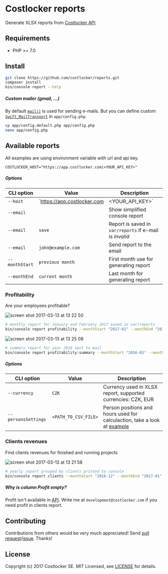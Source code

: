 
# Costlocker reports

Generate XLSX reports from [Costlocker API](http://docs.costlocker.apiary.io/).

## Requirements

- PHP >= 7.0

## Install

```bash
git clone https://github.com/costlocker/reports.git
composer install
bin/console report --help
```

##### Custom mailer (gmail, ...)

By default [`mail()`](http://swiftmailer.org/docs/sending.html#using-the-mail-transport)
is used for sending e-mails. But you can define custom 
[`Swift_MailTransport`](http://swiftmailer.org/docs/sending.html#) in `app/config.php`.

```bash
cp app/config.default.php app/config.php
nano app/config.php
```

## Available reports

All examples are using environment variable with url and api key.

```
COSTLOCKER_HOST="https://app.costlocker.com|<YOUR_API_KEY>"
```

##### Options

| CLI option | Value | Description |
| ---------- | ------------- | ----------- |
| `--host` | `https://app.costlocker.com|<YOUR_API_KEY>` | Costlocker API url and API key of your organization |
| `--email` | | Show simplified console report |
| `--email` | `save` | Report is saved in `var/reports` if e-mail is _invalid_ |
| `--email` | `john@example.com` | Send report to the email |
| `--monthStart` | `previous month` | First month use for generating report |
| `--monthEnd` | `current month` | Last month for generating report |

### Profitability

Are your employees profitable? 

![screen shot 2017-03-13 at 13 22 50](https://cloud.githubusercontent.com/assets/7994022/23854122/36654c14-07f0-11e7-9f1e-be320344f5e0.png)

```bash
# monthly report for January and February 2017 saved in var/reports
bin/console report profitability --monthStart "2017-01" --monthEnd "2017-03" --host $COSTLOCKER_HOST --email "save"
```

![screen shot 2017-03-13 at 13 25 08](https://cloud.githubusercontent.com/assets/7994022/23854171/807855a8-07f0-11e7-98b1-32ec70ca4d02.png)

```bash
# summary report for year 2016 sent to mail
bin/console report profitability:summary --monthStart "2016-01" --monthEnd "2016-12" --host $COSTLOCKER_HOST --personsSettings tests/fixtures/persons.csv --email "john@example.com"
```

##### Options

| CLI option | Value | Description |
| ---------- | ------- | ----------- |
| `--currency` | `CZK` | Currency used in XLSX report, supported currencies: CZK, EUR |
| `--personsSettings` | `<PATH_TO_CSV_FILE>` | Person positions and hours used for calculaction, take a look at [example](/tests/fixtures/persons.csv) |

### Clients revenues

Find clients revenues for finished and running projects

![screen shot 2017-03-13 at 13 21 58](https://cloud.githubusercontent.com/assets/7994022/23854087/0ebe01e2-07f0-11e7-9bd2-be12c9ee9ec8.png)

```bash
# yearly report grouped by clients printed to console
bin/console report clients --monthStart "2016-12" --monthEnd "2017-01" --host $COSTLOCKER_HOST
```
##### Why is column _Profit_ empty?

Profit isn't available in [API](http://docs.costlocker.apiary.io/#reference/0/projects).
Write me at `development@costlocker.com` if you need profit in clients report.

## Contributing

Contributions from others would be very much appreciated! Send 
[pull request](https://github.com/costlocker/reports/pulls)/[issue](https://github.com/costlocker/reports/issues). Thanks!

## License

Copyright (c) 2017 Costlocker SE. MIT Licensed,
see [LICENSE](/LICENSE) for details.
